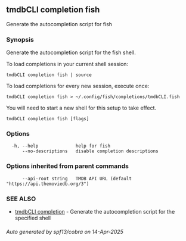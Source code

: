 ## tmdbCLI completion fish

Generate the autocompletion script for fish

### Synopsis

Generate the autocompletion script for the fish shell.

To load completions in your current shell session:

	tmdbCLI completion fish | source

To load completions for every new session, execute once:

	tmdbCLI completion fish > ~/.config/fish/completions/tmdbCLI.fish

You will need to start a new shell for this setup to take effect.


```
tmdbCLI completion fish [flags]
```

### Options

```
  -h, --help              help for fish
      --no-descriptions   disable completion descriptions
```

### Options inherited from parent commands

```
      --api-root string   TMDB API URL (default "https://api.themoviedb.org/3")
```

### SEE ALSO

* [tmdbCLI completion](tmdbCLI_completion.md)	 - Generate the autocompletion script for the specified shell

###### Auto generated by spf13/cobra on 14-Apr-2025
